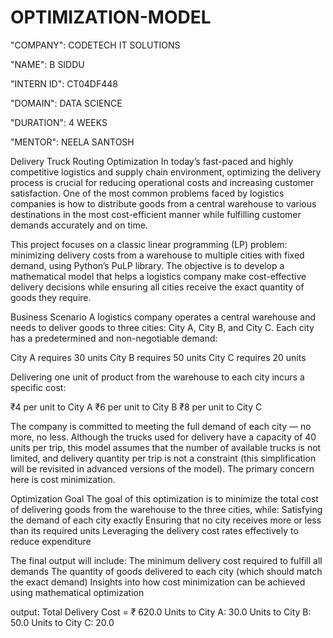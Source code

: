 # OPTIMIZATION-MODEL

"COMPANY": CODETECH IT SOLUTIONS

"NAME": B SIDDU

"INTERN ID": CT04DF448

"DOMAIN": DATA SCIENCE

"DURATION": 4 WEEKS

"MENTOR": NEELA SANTOSH


Delivery Truck Routing Optimization
In today’s fast-paced and highly competitive logistics and supply chain environment, optimizing the delivery process is crucial for reducing operational costs and increasing customer satisfaction. One of the most common problems faced by logistics companies is how to distribute goods from a central warehouse to various destinations in the most cost-efficient manner while fulfilling customer demands accurately and on time.

This project focuses on a classic linear programming (LP) problem: minimizing delivery costs from a warehouse to multiple cities with fixed demand, using Python’s PuLP library. The objective is to develop a mathematical model that helps a logistics company make cost-effective delivery decisions while ensuring all cities receive the exact quantity of goods they require.

Business Scenario
A logistics company operates a central warehouse and needs to deliver goods to three cities: City A, City B, and City C. Each city has a predetermined and non-negotiable demand:

City A requires 30 units
City B requires 50 units
City C requires 20 units

Delivering one unit of product from the warehouse to each city incurs a specific cost:

₹4 per unit to City A
₹6 per unit to City B
₹8 per unit to City C

The company is committed to meeting the full demand of each city — no more, no less. Although the trucks used for delivery have a capacity of 40 units per trip, this model assumes that the number of available trucks is not limited, and delivery quantity per trip is not a constraint (this simplification will be revisited in advanced versions of the model). The primary concern here is cost minimization.

 Optimization Goal
The goal of this optimization is to minimize the total cost of delivering goods from the warehouse to the three cities, while:
Satisfying the demand of each city exactly
Ensuring that no city receives more or less than its required units
Leveraging the delivery cost rates effectively to reduce expenditure

The final output will include:
The minimum delivery cost required to fulfill all demands
The quantity of goods delivered to each city (which should match the exact demand)
Insights into how cost minimization can be achieved using mathematical optimization


output:
Total Delivery Cost = ₹ 620.0
Units to City A: 30.0
Units to City B: 50.0
Units to City C: 20.0

